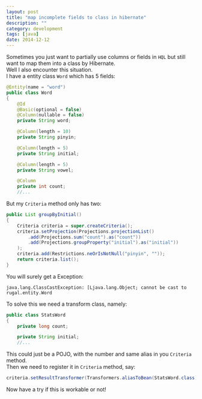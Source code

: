```yaml
---
layout: post
title: "map incomplete fields to class in hibernate"
description: ""
category: development
tags: [java]
date: 2014-12-12
---
```

Sometimes you just want to partially use columns or fields in `HQL` but still want to map them into a class by Hibernate.  
Well I also encounter this situation.  
I have a entity class `Word` which has 5 fields:  
```java
@Entity(name = "word")
public class Word
{
    @Id
    @Basic(optional = false)
    @Column(nullable = false)
    private String word;

    @Column(length = 10)
    private String pinyin;

    @Column(length = 5)
    private String initial;

    @Column(length = 5)
    private String vowel;

    @Column
    private int count;
    //...
```


But my `Criteria` method only has two:  
```java
public List groupByInitial()
{
    Criteria criteria = super.createCriteria();
    criteria.setProjection(Projections.projectionList()
        .add(Projections.sum("count").as("count"))
        .add(Projections.groupProperty("initial").as("initial"))
    );
    criteria.add(Restrictions.neOrIsNotNull("pinyin", ""));
    return criteria.list();
}
```

You will surely get a Exception:  

    java.lang.ClassCastException: [Ljava.lang.Object; cannot be cast to rugal.entity.Word
    
To solve this we need a transform class, namely:  

```java
public class StatsWord
{
    private long count;

    private String initial;
    //...
```
This could just be a POJO, with the number and same alias in you `Criteria` method.  
Then we need to register it in `Criteria` method, say:

```java
criteria.setResultTransformer(Transformers.aliasToBean(StatsWord.class));
```

Now have a try if this is workable or not!
